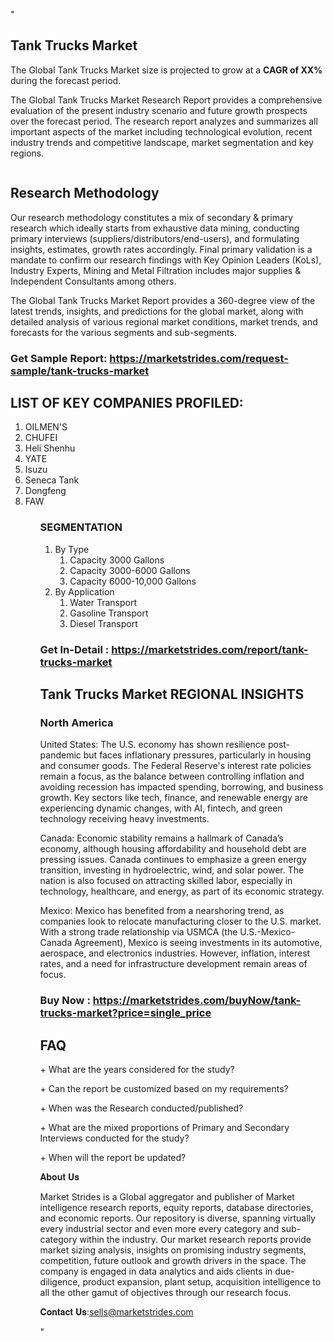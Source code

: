 "<h2>Tank Trucks Market</h2>
<p>The Global Tank Trucks Market size is projected to grow at a <strong>CAGR of XX%</strong> during the forecast period.</p>
<p>The Global Tank Trucks Market Research Report provides a comprehensive evaluation of the present industry scenario and future growth prospects over the forecast period. The research report analyzes and summarizes all important aspects of the market including technological evolution, recent industry trends and competitive landscape, market segmentation and key regions.</p>
<p><img style=""width: 100%;"" src=""https://marketstrides.com//uploads/images/marketstrides-051.png"" alt=""Tank Trucks Market Report Analysis"" /></p>
<h2>Research Methodology</h2>
<p>Our research methodology constitutes a mix of secondary &amp; primary research which ideally starts from exhaustive data mining, conducting primary interviews (suppliers/distributors/end-users), and formulating insights, estimates, growth rates accordingly. Final primary validation is a mandate to confirm our research findings with Key Opinion Leaders (KoLs), Industry Experts, Mining and Metal Filtration includes major supplies &amp; Independent Consultants among others.</p>
<p>The Global Tank Trucks Market Report provides a 360-degree view of the latest trends, insights, and predictions for the global market, along with detailed analysis of various regional market conditions, market trends, and forecasts for the various segments and sub-segments.</p>
<h3><strong>Get Sample Report: <a href=
https://marketstrides.com/request-sample/tank-trucks-market>https://marketstrides.com/request-sample/tank-trucks-market</a></strong></h3>
<h2>LIST OF KEY COMPANIES PROFILED:</h2>
<p><ol><li>
OILMEN'S</li><li>CHUFEI</li><li>Heli Shenhu</li><li>YATE</li><li>Isuzu</li><li>Seneca Tank</li><li>Dongfeng</li><li>FAW


</li><ol></p>
<h3>SEGMENTATION</h3>
<p><ol><li>By Type<ol><li>Capacity 3000 Gallons</li><li>Capacity 3000-6000 Gallons</li><li>Capacity 6000-10,000 Gallons</li></ol></li><li>By Application<ol><li>Water Transport</li><li>Gasoline Transport</li><li>Diesel Transport</li></ol></li></ol></p>
<h3><strong>Get In-Detail : <a href=https://marketstrides.com/report/tank-trucks-market>https://marketstrides.com/report/tank-trucks-market</a></strong></h3>
<h2>Tank Trucks Market REGIONAL INSIGHTS</h2>
<h3>North America</h3>
<p>United States: The U.S. economy has shown resilience post-pandemic but faces inflationary pressures, particularly in housing and consumer goods. The Federal Reserve's interest rate policies remain a focus, as the balance between controlling inflation and avoiding recession has impacted spending, borrowing, and business growth. Key sectors like tech, finance, and renewable energy are experiencing dynamic changes, with AI, fintech, and green technology receiving heavy investments.</p>
<p>Canada: Economic stability remains a hallmark of Canada’s economy, although housing affordability and household debt are pressing issues. Canada continues to emphasize a green energy transition, investing in hydroelectric, wind, and solar power. The nation is also focused on attracting skilled labor, especially in technology, healthcare, and energy, as part of its economic strategy.</p>
<p>Mexico: Mexico has benefited from a nearshoring trend, as companies look to relocate manufacturing closer to the U.S. market. With a strong trade relationship via USMCA (the U.S.-Mexico-Canada Agreement), Mexico is seeing investments in its automotive, aerospace, and electronics industries. However, inflation, interest rates, and a need for infrastructure development remain areas of focus.</p>
<h3><strong>Buy Now : <a href=https://marketstrides.com/buyNow/tank-trucks-market?price=single_price>https://marketstrides.com/buyNow/tank-trucks-market?price=single_price</a></strong></h3>
<h2>FAQ</h2>
<p>+ What are the years considered for the study?</p>
<p>+ Can the report be customized based on my requirements?</p>
<p>+ When was the Research conducted/published?</p>
<p>+ What are the mixed proportions of Primary and Secondary Interviews conducted for the study?</p>
<p>+ When will the report be updated?</p>
<p>𝐀𝐛𝐨𝐮𝐭 𝐔𝐬</p>
<p>Market Strides is a Global aggregator and publisher of Market intelligence research reports, equity reports, database directories, and economic reports. Our repository is diverse, spanning virtually every industrial sector and even more every category and sub-category within the industry. Our market research reports provide market sizing analysis, insights on promising industry segments, competition, future outlook and growth drivers in the space. The company is engaged in data analytics and aids clients in due-diligence, product expansion, plant setup, acquisition intelligence to all the other gamut of objectives through our research focus.</p>
<p>𝐂𝐨𝐧𝐭𝐚𝐜𝐭 𝐔𝐬:<a href=mailto:sells@marketstrides.com>sells@marketstrides.com</a></p>"
